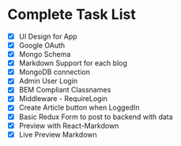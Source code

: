 # Complete Task List

- [x] UI Design for App
- [x] Google OAuth
- [x] Mongo Schema
- [x] Markdown Support for each blog
- [x] MongoDB connection
- [x] Admin User Login
- [x] BEM Compliant Classnames
- [x] Middleware - RequireLogin
- [x] Create Article button when LoggedIn
- [x] Basic Redux Form to post to backend with data
- [x] Preview with React-Markdown
- [x] Live Preview Markdown
